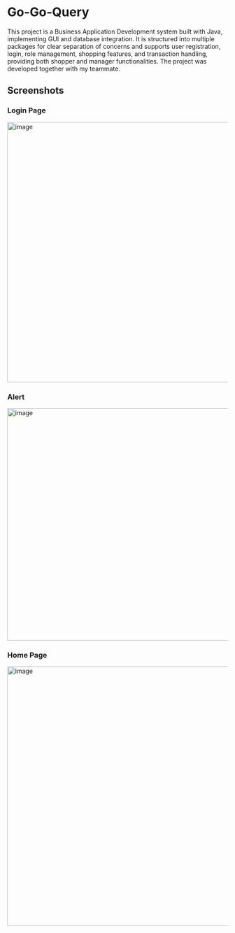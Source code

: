 # Go-Go-Query
This project is a Business Application Development system built with Java, implementing GUI and database integration. It is structured into multiple packages for clear separation of concerns and supports user registration, login, role management, shopping features, and transaction handling, providing both shopper and manager functionalities. The project was developed together with my teammate.
## Screenshots

### Login Page
<img width="944" height="596" alt="image" src="https://github.com/user-attachments/assets/a82680e0-7e5a-4eb1-a095-616e0d4d6cf6" />


### Alert
<img width="672" height="532" alt="image" src="https://github.com/user-attachments/assets/577c00a9-5173-4760-93a4-012923263b7f" />


### Home Page
<img width="944" height="594" alt="image" src="https://github.com/user-attachments/assets/b4802b1a-ac8e-4e6a-86fb-3972d72ea8c8" />

